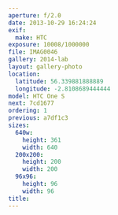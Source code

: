 ```yaml
---
aperture: f/2.0
date: 2013-10-29 16:24:24
exif:
  make: HTC
exposure: 10008/1000000
file: IMAG0046
gallery: 2014-lab
layout: gallery-photo
location:
  latitude: 56.339881888889
  longitude: -2.8108689444444
model: HTC One S
next: 7cd1677
ordering: 1
previous: a7df1c3
sizes:
  640w:
    height: 361
    width: 640
  200x200:
    height: 200
    width: 200
  96x96:
    height: 96
    width: 96
title: 
---
```

